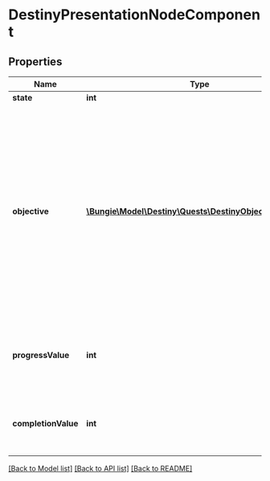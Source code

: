 # DestinyPresentationNodeComponent

## Properties
Name | Type | Description | Notes
------------ | ------------- | ------------- | -------------
**state** | **int** |  | [optional] 
**objective** | [**\Bungie\Model\Destiny\Quests\DestinyObjectiveProgress**](DestinyObjectiveProgress.md) | An optional property: presentation nodes MAY have objectives, which can be used to infer more human readable data about the progress. However, progressValue and completionValue ought to be considered the canonical values for progress on Progression Nodes. | [optional] 
**progressValue** | **int** | How much of the presentation node is considered to be completed so far by the given character/profile. | [optional] 
**completionValue** | **int** | The value at which the presentation node is considered to be completed. | [optional] 

[[Back to Model list]](../README.md#documentation-for-models) [[Back to API list]](../README.md#documentation-for-api-endpoints) [[Back to README]](../README.md)


